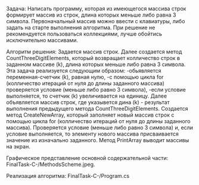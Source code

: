 Задача:
Написать программу, которая из имеющегося массива строк формирует массив из строк, длина которых меньше либо равна 3 символа. Первоначальный массив можно ввести с клавиатуры, либо задать на старте выполнения алгоритма. При решение не рекомендуется пользоваться коллекциями, лучше обойтись исключительно массивами.

Алгоритм решения:
Задается массив строк.
Далее создается метод CountThreeDigitElements, который возвращает колличество строк в заданном массиве (k), длина которых меньше либо равна 3 символа. Эта задача реализуется следующим образом:
-обьявляется переменная-счетчик (k), равная нулю,
-с помощью цикла for (колличество итераций от нуля до длины заданного массива) проверяется условие (меньше либо равно 3 символа),
-если условие выполняется, то счетчик (k) увеличивается на единицу.
Далее объявляется массив строк, где указывется дина (k) - результат выполнения предыдущего метода CountThreeDigitElements.
Создается метод CreateNewArray, который заполняет новый массив строк с помощью цикла for (колличество итераций от нуля до длины заданного массива). Проверяется условие (меньше либо равно 3 символа) и, если условие выполняется, то элементу нового массива присваивается значение из изначально заданного.
Метод PrintArray выводит массивы на экран. 

Графическое представление основной содержательной части: FinalTask-C-/MethodsScheme.jpeg.

Реализация алгоритма: FinalTask-C-/Program.cs